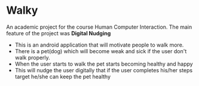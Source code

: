 # Walky
An academic project for the course Human Computer Interaction. The main feature of the project was **Digital Nudging**
- This is an android application that will motivate people to walk more.
- There is a pet(dog) which will become weak and sick if the user don't walk properly.
- When the user starts to walk the pet starts becoming healthy and happy
- This will nudge the user digitally that if the user completes his/her steps target he/she can keep the pet healthy
